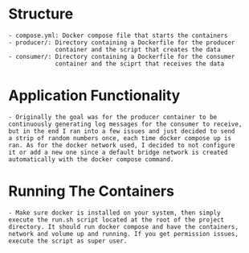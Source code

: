 # Structure
    - compose.yml: Docker compose file that starts the containers
    - producer/: Directory containing a Dockerfile for the producer 
                 container and the script that creates the data
    - consumer/: Directory containing a Dockerfile for the consumer 
                 container and the sciprt that receives the data

# Application Functionality
    - Originally the goal was for the producer container to be
    continuously generating log messages for the consumer to receive, 
    but in the end I ran into a few issues and just decided to send 
    a strip of random numbers once, each time docker compose up is
    ran. As for the docker network used, I decided to not configure
    it or add a new one since a default bridge network is created
    automatically with the docker compose command.

# Running The Containers
    - Make sure docker is installed on your system, then simply 
    execute the run.sh script located at the root of the project 
    directory. It should run docker compose and have the containers, 
    network and volume up and running. If you get permission issues,
    execute the script as super user.
